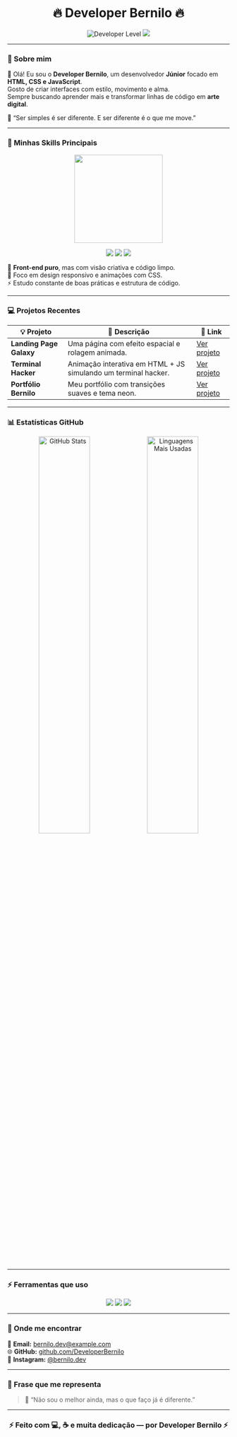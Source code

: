 
<h1 align="center">🔥 Developer Bernilo 🔥</h1>

<p align="center">
  <img src="https://img.shields.io/badge/Front--End%20Developer-Júnior-ff0000?style=for-the-badge&logo=github" alt="Developer Level">
  <img src="https://img.shields.io/badge/Web%20&%20Mobile%20Dev-Active-ff6600?style=for-the-badge&logo=codepen">
</p>

---

### 🧠 Sobre mim

👋 Olá! Eu sou o **Developer Bernilo**, um desenvolvedor **Júnior** focado em **HTML, CSS e JavaScript**.  
Gosto de criar interfaces com estilo, movimento e alma.  
Sempre buscando aprender mais e transformar linhas de código em **arte digital**.  

💭 “Ser simples é ser diferente. E ser diferente é o que me move.”

---

### 🧩 Minhas Skills Principais

<p align="center">
  <img src="https://skillicons.dev/icons?i=html,css,js" width="200" />
</p>

<p align="center">
  <img src="https://img.shields.io/badge/HTML5-%23E34F26.svg?style=for-the-badge&logo=html5&logoColor=white">
  <img src="https://img.shields.io/badge/CSS3-%231572B6.svg?style=for-the-badge&logo=css3&logoColor=white">
  <img src="https://img.shields.io/badge/JavaScript-%23F7DF1E.svg?style=for-the-badge&logo=javascript&logoColor=black">
</p>

🧱 **Front-end puro**, mas com visão criativa e código limpo.  
🎨 Foco em design responsivo e animações com CSS.  
⚡ Estudo constante de boas práticas e estrutura de código.

---

### 💻 Projetos Recentes

| 💡 Projeto | 🚀 Descrição | 🔗 Link |
|-------------|---------------|---------|
| **Landing Page Galaxy** | Uma página com efeito espacial e rolagem animada. | [Ver projeto](#) |
| **Terminal Hacker** | Animação interativa em HTML + JS simulando um terminal hacker. | [Ver projeto](#) |
| **Portfólio Bernilo** | Meu portfólio com transições suaves e tema neon. | [Ver projeto](#) |

---

### 📊 Estatísticas GitHub

<p align="center">
  <img width="48%" src="https://github-readme-stats.vercel.app/api?username=DeveloperBernilo&show_icons=true&theme=tokyonight&hide_border=true&bg_color=0D1117&title_color=00FFFF&icon_color=FF00FF" alt="GitHub Stats"/>
  <img width="48%" src="https://github-readme-stats.vercel.app/api/top-langs/?username=DeveloperBernilo&layout=compact&theme=tokyonight&hide_border=true&bg_color=0D1117&title_color=00FFFF&icon_color=FF00FF" alt="Linguagens Mais Usadas"/>
</p>

---

### ⚡ Ferramentas que uso

<p align="center">
  <img src="https://img.shields.io/badge/VSCode-007ACC?style=for-the-badge&logo=visualstudiocode&logoColor=white">
  <img src="https://img.shields.io/badge/GitHub-121011?style=for-the-badge&logo=github&logoColor=white">
  <img src="https://img.shields.io/badge/Canva-00C4CC?style=for-the-badge&logo=canva&logoColor=white">
</p>

---

### 💬 Onde me encontrar

📩 **Email:** [bernilo.dev@example.com](mailto:bernilo.dev@example.com)  
🌐 **GitHub:** [github.com/DeveloperBernilo](https://github.com/DeveloperBernilo)  
📱 **Instagram:** [@bernilo.dev](https://instagram.com/bernilo.dev)

---

### 🌟 Frase que me representa

> 💬 “Não sou o melhor ainda, mas o que faço já é diferente.”

---

<h3 align="center">⚡ Feito com 💻, ☕ e muita dedicação — por <strong>Developer Bernilo</strong> ⚡</h3>
